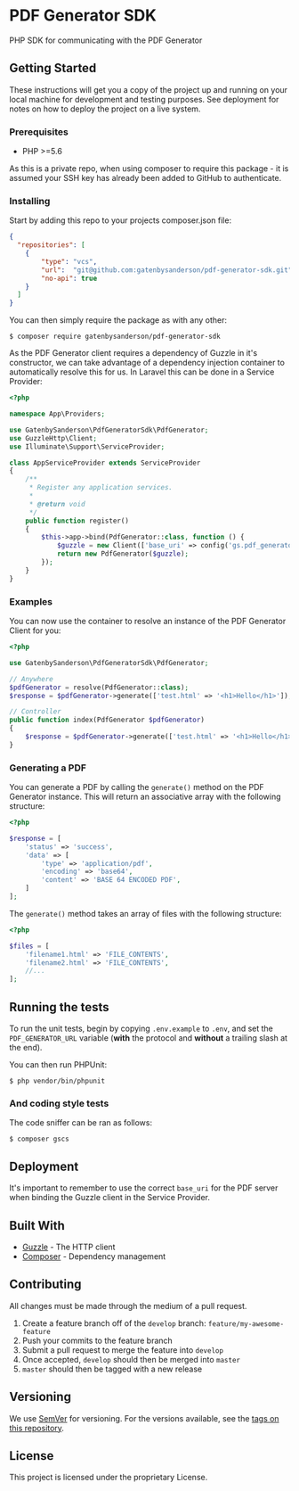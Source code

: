 # PDF Generator SDK

PHP SDK for communicating with the PDF Generator

## Getting Started

These instructions will get you a copy of the project up and running on your local machine for development and testing purposes. See deployment for notes on how to deploy the project on a live system.

### Prerequisites

* PHP >=5.6

As this is a private repo, when using composer to require this package - it is assumed your SSH key has already been added to GitHub to authenticate.

### Installing

Start by adding this repo to your projects composer.json file:

```json
{
  "repositories": [
    {
        "type": "vcs",
        "url":  "git@github.com:gatenbysanderson/pdf-generator-sdk.git",
        "no-api": true
    }
  ]
}
```

You can then simply require the package as with any other:

```
$ composer require gatenbysanderson/pdf-generator-sdk
```

As the PDF Generator client requires a dependency of Guzzle in it's constructor, we can take advantage of a dependency injection container to automatically resolve this for us.
In Laravel this can be done in a Service Provider:

```php
<?php

namespace App\Providers;

use GatenbySanderson\PdfGeneratorSdk\PdfGenerator;
use GuzzleHttp\Client;
use Illuminate\Support\ServiceProvider;

class AppServiceProvider extends ServiceProvider
{
    /**
     * Register any application services.
     *
     * @return void
     */
    public function register()
    {
        $this->app->bind(PdfGenerator::class, function () {
            $guzzle = new Client(['base_uri' => config('gs.pdf_generator_url')]);
            return new PdfGenerator($guzzle);
        });
    }
}
```

### Examples

You can now use the container to resolve an instance of the PDF Generator Client for you:

```php
<?php

use GatenbySanderson\PdfGeneratorSdk\PdfGenerator;

// Anywhere
$pdfGenerator = resolve(PdfGenerator::class);
$response = $pdfGenerator->generate(['test.html' => '<h1>Hello</h1>']);

// Controller
public function index(PdfGenerator $pdfGenerator)
{
    $response = $pdfGenerator->generate(['test.html' => '<h1>Hello</h1>']);
}
```

### Generating a PDF

You can generate a PDF by calling the `generate()` method on the PDF Generator instance. This will return an associative array with the following structure:

```php
<?php

$response = [
    'status' => 'success',
    'data' => [
        'type' => 'application/pdf',
        'encoding' => 'base64',
        'content' => 'BASE 64 ENCODED PDF',
    ]
];
```

The `generate()` method takes an array of files with the following structure:

```php
<?php

$files = [
    'filename1.html' => 'FILE_CONTENTS',
    'filename2.html' => 'FILE_CONTENTS',
    //...
];
```

## Running the tests

To run the unit tests, begin by copying `.env.example` to `.env`, and set the `PDF_GENERATOR_URL` variable (**with** the protocol and **without** a trailing slash at the end).

You can then run PHPUnit:

```
$ php vendor/bin/phpunit
```

### And coding style tests

The code sniffer can be ran as follows:

```
$ composer gscs
```

## Deployment

It's important to remember to use the correct `base_uri` for the PDF server when binding the Guzzle client in the Service Provider.

## Built With

* [Guzzle](http://docs.guzzlephp.org//) - The HTTP client
* [Composer](https://getcomposer.org/) - Dependency management

## Contributing

All changes must be made through the medium of a pull request.

1. Create a feature branch off of the `develop` branch: `feature/my-awesome-feature`
2. Push your commits to the feature branch
3. Submit a pull request to merge the feature into `develop`
4. Once accepted, `develop` should then be merged into `master`
5. `master` should then be tagged with a new release


## Versioning

We use [SemVer](http://semver.org/) for versioning. For the versions available, see the [tags on this repository](https://github.com/gatenbysanderson/pdf-generator-sdk/tags). 

## License

This project is licensed under the proprietary License.
